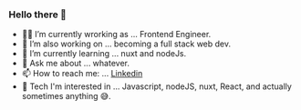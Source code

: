 ### Hello there 👋

- 👨‍💻 I’m currently wrorking as ... Frontend Engineer.
- 🔭 I’m also working on ... becoming a full stack web dev.
- 🌱 I’m currently learning ... nuxt and nodeJs.
- 💬 Ask me about ... whatever.
- 📫 How to reach me: ... [Linkedin](www.linkedin.com/in/yusuf-ozdemir00)
- 💓 Tech I'm interested in ... Javascript, nodeJS, nuxt, React, and actually sometimes anything 😅.
